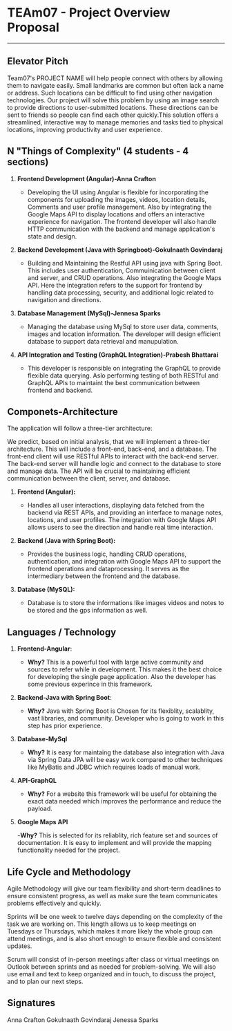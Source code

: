 # TEAm07 - Project Overview Proposal
_____________________________________

## Elevator Pitch

Team07's PROJECT NAME will help people connect with others by allowing them to navigate easily. Small landmarks are common but often lack a name or address. Such locations can be difficult to find using other navigation technologies. Our project will solve this problem by using an image search to provide directions to user-submitted locations. These directions can be sent to friends so people can find each other quickly.This solution offers a streamlined, interactive way to manage memories and tasks tied to physical locations, improving productivity and user experience.
## N "Things of Complexity" (4 students - 4 sections)

  1. **Frontend Development (Angular)-Anna Crafton**

     - Developing the UI using Angular is flexible for incorporating the components for uploading the images, videos, location details, Comments and user profile management. Also by integrating the Google Maps API to display locations and offers an interactive experience for navigation. The frontend developer will also handle HTTP communication with the backend and manage application's state and design.

  2. **Backend Development (Java with Springboot)-Gokulnaath Govindaraj**

     - Building and Maintaining the Restful API using java with Spring Boot. This includes user authentication, Commuinication between client and server, and CRUD operations. Also integrating the Google Maps API. Here the integration refers to the support for frontend by handling data processing, security, and additional logic related to navigation and directions.

  3. **Database Management (MySql)-Jennesa Sparks**    

     - Managing the database using MySql to store user data, comments, images and location information. The developer will design efficient database to support data retrieval and manupulation.
     
  5. **API Integration and Testing (GraphQL Integration)-Prabesh Bhattarai**

     - This developer is responsible on integrating the GraphQL to provide flexible data querying. Aslo performing testing of both RESTful and GraphQL APIs to maintaint the best communication between frontend and backend. 
     
## Componets-Architecture
   
The application will follow a three-tier architecture:

We predict, based on initial analysis, that we will implement a three-tier architecture. This will include a front-end, back-end, and a database. The front-end client will use RESTful APIs to interact with the back-end server. The back-end server will handle logic and connect to the database to store and manage data. The API will be crucial to maintaining efficient communication between the client, server, and database.

  1. **Frontend (Angular):**  
     - Handles all user interactions, displaying data fetched from the backend via REST APIs, and providing an interface to manage notes, locations, and user profiles. The integration with Google Maps API allows users to see the direction and handle real time interaction.
    
  2. **Backend (Java with Spring Boot):**  
     - Provides the business logic, handling CRUD operations, authentication, and integration with Google Maps API to support the frontend operations and dataprocessing. It serves as the intermediary between the frontend and the database.
    
  3. **Database (MySQL):**  
     - Database is to store the informations like images videos and notes to be stored and the gps information as well.

## Languages / Technology
  
  1. **Frontend-Angular**:
     - **Why?** This is a powerful tool with large active community and sources to refer while in development. This makes it the best choice for developing the single page application. Also the developer has some previous experince in this framework.
  2. **Backend-Java with Spring Boot**:  
     - **Why?** Java with Spring Boot is Chosen for its flexiblity, scalablity, vast libraries, and community. Developer who is going to work in this step has prior experience.
  3. **Database-MySql**

     - **Why?** It is easy for maintaing the database also integration with Java via Spring Data JPA will be easy work compared to other techniques like MyBatis and JDBC which requires loads of manual work.
  
  4. **API-GraphQL**

      - **Why?** For a website this framework will be useful for obtaining the exact data needed which improves the performance and reduce the payload.
  
  5. **Google Maps API**

      -**Why?** This is selected for its reliablity, rich feature set and sources of documentation. It is easy to implement and will provide the mapping functionality needed for the project.

## Life Cycle and Methodology

Agile Methodology will give our team flexibility and short-term deadlines to ensure consistent progress, as well as make sure the team communicates problems effectively and quickly.

Sprints will be one week to twelve days depending on the complexity of the task we are working on. This length allows us to keep meetings on Tuesdays or Thursdays, which makes it more likely the whole group can attend meetings, and is also short enough to ensure flexible and consistent updates.

Scrum will consist of in-person meetings after class or virtual meetings on Outlook between sprints and as needed for problem-solving. We will also use email and text to keep organized and in touch, to discuss the project, and to plan our next steps. 

## Signatures
Anna Crafton 
Gokulnaath Govindaraj
Jenessa Sparks

